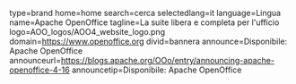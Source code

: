type=brand
home=home
search=cerca
selectedlang=it
language=Lingua
name=Apache OpenOffice
tagline=La suite libera e completa per l'ufficio
logo=AOO_logos/AOO4_website_logo.png
domain=https://www.openoffice.org
divid=bannera
announce=Disponibile: Apache OpenOffice
announceurl=https://blogs.apache.org/OOo/entry/announcing-apache-openoffice-4-16
announcetip=Disponibile: Apache OpenOffice
~~~~~~
